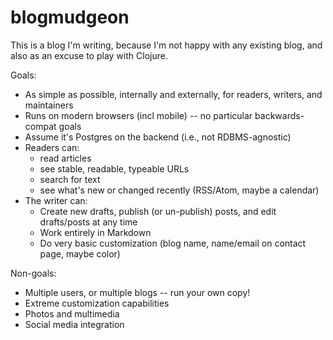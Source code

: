 blogmudgeon
===========

This is a blog I'm writing, because I'm not happy with any existing
blog, and also as an excuse to play with Clojure.

Goals:
- As simple as possible, internally and externally, for readers, writers, and maintainers
- Runs on modern browsers (incl mobile) -- no particular backwards-compat goals
- Assume it's Postgres on the backend (i.e., not RDBMS-agnostic)
- Readers can:
  - read articles
  - see stable, readable, typeable URLs
  - search for text
  - see what's new or changed recently (RSS/Atom, maybe a calendar)
- The writer can:
  - Create new drafts, publish (or un-publish) posts, and edit drafts/posts at any time
  - Work entirely in Markdown
  - Do very basic customization (blog name, name/email on contact page, maybe color)

Non-goals:
- Multiple users, or multiple blogs -- run your own copy!
- Extreme customization capabilities
- Photos and multimedia
- Social media integration
